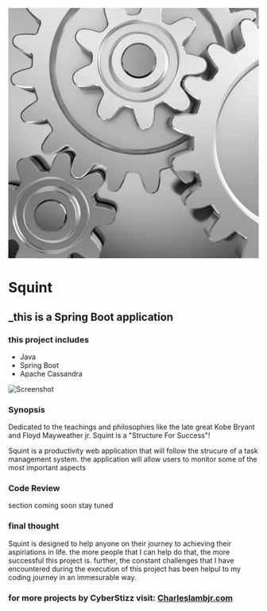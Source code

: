 

![](./src/main/resources/squintreadmepic.jpg)


#      **Squint**

## _this is a Spring Boot application

### this project includes
* Java
* Spring Boot
* Apache Cassandra



![Screenshot](./public/Basic%20Bank%20ER%20diagram%20(1).png)

### Synopsis
Dedicated to the teachings and philosophies like the late great Kobe Bryant
and Floyd Mayweather jr. Squint is a "Structure For Success"!

Squint is a productivity web application that will follow the strucure of a task management system. the application will allow users to monitor some of the most important aspects



### Code Review
section coming soon stay tuned

### final thought
Squint is designed to help anyone on their journey to achieving their aspiriations in life. the more people that I can help do that, the more successful this project is. further, the constant challenges that I have encountered during the execution of this project has been helpul to my coding journey in an immesurable way.


### for more projects by CyberStizz visit: [Charleslambjr.com](https://www.charleslambjr.com/)